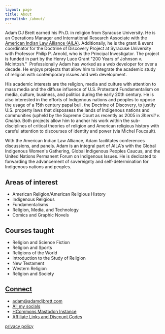 ```yaml
---
layout: page
title: About
permalink: /about/
---
```


Adam DJ Brett earned his Ph.D. in religion from Syracuse University. He is an Operations Manager and International Research Associate with the [American Indian Law Alliance (AILA)](https://aila.ngo/). Additionally, he is the grant & event coordinator for the Doctrine of Discovery Project at Syracuse University with Professor Philip P. Arnold, who is the Principal Investigator. The project is funded in part by the Henry Luce Grant "200 Years of Johnson v. McIntosh."  Professionally Adam has worked as a web developer for over a decade. He enjoys projects that allow him to integrate the academic study of religion with contemporary issues and web development.

His academic interests are the religion, media and culture with attention to mass media and the diffuse influence of U.S. Protestant Fundamentalism on media, culture, business, and politics during the early 20th century. He is also interested in the efforts of Indigenous nations and peoples to oppose the usage of a 15th century papal bull, the Doctrine of Discovery, to justify U.S. property laws that dispossess the lands of Indigenous nations and communities (upheld by the Supreme Court as recently as 2005 in *Sherrill v. Oneida*. Both projects allow him to anchor his work within the sub-disciplines of critical theories of religion and American religious history with careful attention to discourses of identity and power (via Michel Foucault). 

With the American Indian Law Alliance, Adam facilitates conferences discussions, and panels. Adam is an integral part of AILA's with the Global Indigenous Women's Gathering, Global Indigenous Peoples Caucus, and the United Nations Permanent Forum on Indigenous Issues. He is dedicated to forwarding the advancement of sovereignty and self-determination for Indigenous nations and peoples.



## Areas of interest
  * American Religion/American Religious History
  * Indigenous Religious
  * Fundamentalisms
  * Religion, Media, and Technology
  * Comics and Graphic Novels

## Courses taught
  * Religion and Science Fiction
  * Religion and Sports
  * Religions of the World
  * Introduction to the Study of Religion
  * New Testament
  * Western Religion
  * Religion and Society

## [Connect](connect)
  * <adam@adamdjbrett.com>
  * [All my socials](/connect/)
  * <a rel="me" href="https://hcommons.social/@adjb">HCommons Mastodon Instance</a>
  * [Affiliate Links and Discount Codes](/codes/)

[privacy policy](/privacy-policy)
